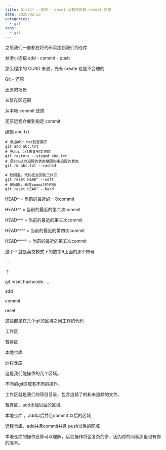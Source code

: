```yaml
---
title: Git(4)---还原---reset 从暂存区和 commit 还原
date: 2025-02-23
categories:
  - git
tags:
  - git
---
```

之前我们一直都在将代码添加到我们的仓库

丝滑小连招 add - commit - push

那么程序的 CURD 来说，光有 create 也是不合理的

Git - 还原

还原的场景

从暂存区还原

从本地 commit 还原

还原远程仓库到指定 commit

编辑 abc.txt


```shell
# 添加abc.txt到暂存区
git add abc.txt
# 把abc.txt恢复到工作区
git restore --staged abc.txt
# 把abc从以追踪的状态撤回到未追踪的状态
git rm abc.txt --cached
```

```shell
# 软回退，代码还会回到工作区
git reset HEAD^ --soft
# 硬回退，丢弃commit的代码
git reset HEAD^ --hard
```

HEAD^ = 当前的最近的一次commit

HEAD^^ = 当前的最近的第二次commit

HEAD^^^ = 当前的最近的第三次commit

HEAD^^^^ = 当前的最近的第四次commit

HEAD^^^^^ = 当前的最近的第五次commit

这个 ^ 就是英文模式下的数字6上面的那个符号

....

？

git reset hashcode ....

add 

commit

reset

这些都是在几个git的区域之间工作的代码

工作区

暂存区

本地仓库

远程仓库

这是我们能操作的几个区域。

不同的git区域有不同的操作。

工作区就是我们的项目目录，包含追踪了的和未追踪的文件。

暂存区，add添加以后的区域

本地仓库 ，add以后并且commit 以后的区域

远程仓库，add并且commit并且 push以后的区域。

本地仓库的操作还算可以理解，远程操作将会复杂的多，因为你的同事那里也有你的版本。
